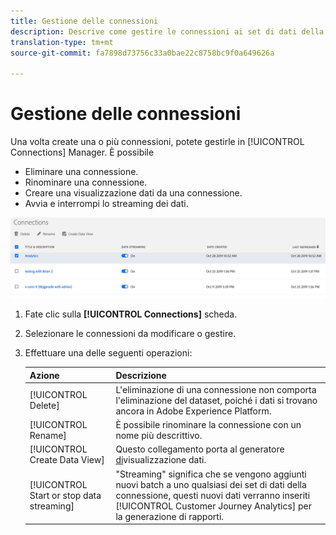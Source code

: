 ```yaml
---
title: Gestione delle connessioni
description: Descrive come gestire le connessioni ai set di dati della piattaforma.
translation-type: tm+mt
source-git-commit: fa7898d73756c33a0bae22c8758bc9f0a649626a

---
```



# Gestione delle connessioni

Una volta create una o più connessioni, potete gestirle in [!UICONTROL Connections] Manager. È possibile

* Eliminare una connessione.
* Rinominare una connessione.
* Creare una visualizzazione dati da una connessione.
* Avvia e interrompi lo streaming dei dati.

![Gestione connessioni](assets/connections-manager.png)

1. Fate clic sulla **[!UICONTROL Connections]** scheda.

2. Selezionare le connessioni da modificare o gestire.

3. Effettuare una delle seguenti operazioni:

   | Azione | Descrizione |
   |---|---|
   | [!UICONTROL Delete] | L&#39;eliminazione di una connessione non comporta l&#39;eliminazione del dataset, poiché i dati si trovano ancora in Adobe Experience Platform. |
   | [!UICONTROL Rename] | È possibile rinominare la connessione con un nome più descrittivo. |
   | [!UICONTROL Create Data View] | Questo collegamento porta al generatore [di](/help/data-views/create-dataview.md)visualizzazione dati. |
   | [!UICONTROL Start or stop data streaming] | &quot;Streaming&quot; significa che se vengono aggiunti nuovi batch a uno qualsiasi dei set di dati della connessione, questi nuovi dati verranno inseriti [!UICONTROL Customer Journey Analytics] per la generazione di rapporti. |


